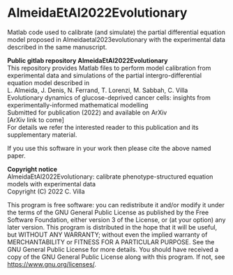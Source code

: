 # AlmeidaEtAl2022Evolutionary
Matlab code used to calibrate (and simulate) the partial differential equation model proposed in Almeidaetal2023evolutionary with the experimental data described in the same manuscript.

**Public gitlab repository AlmeidaEtAl2022Evolutionary** <br />
This repository provides Matlab files to perform model calibration from experimental data and simulations of the partial intergro-differential equation model described in <br />
L. Almeida, J. Denis, N. Ferrand, T. Lorenzi, M. Sabbah, C. Villa <br />
Evolutionary dynamics of glucose-deprived cancer cells: insights from experimentally-informed mathematical modelling <br />
Submitted for publication (2022) and available on ArXiv <br />
[ArXiv link to come] <br />
For details we refer the interested reader to this publication and its supplementary material. 

If you use this software in your work then please cite the above named paper.

**Copyright notice** <br />
AlmeidaEtAl2022Evolutionary: calibrate phenotype-structured equation models with experimental data <br />
Copyright (C) 2022 C. Villa

This program is free software: you can redistribute it and/or modify
it under the terms of the GNU General Public License as published by
the Free Software Foundation, either version 3 of the License, or
(at your option) any later version.
This program is distributed in the hope that it will be useful,
but WITHOUT ANY WARRANTY; without even the implied warranty of
MERCHANTABILITY or FITNESS FOR A PARTICULAR PURPOSE.  See the
GNU General Public License for more details.
You should have received a copy of the GNU General Public License
along with this program.  If not, see https://www.gnu.org/licenses/.
